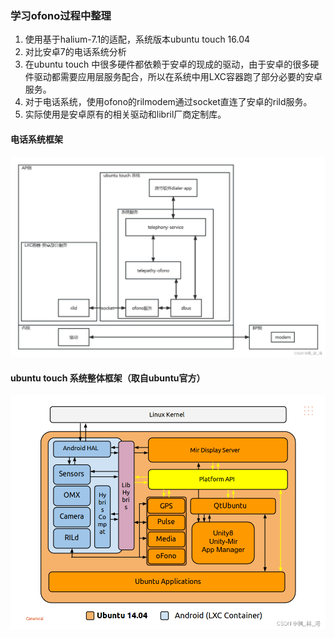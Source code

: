 ### 学习ofono过程中整理
1. 使用基于halium-7.1的适配，系统版本ubuntu touch 16.04
2. 对比安卓7的电话系统分析
3. 在ubuntu touch 中很多硬件都依赖于安卓的现成的驱动，由于安卓的很多硬件驱动都需要应用层服务配合，所以在系统中用LXC容器跑了部分必要的安卓服务。
4. 对于电话系统，使用ofono的rilmodem通过socket直连了安卓的rild服务。
5. 实际使用是安卓原有的相关驱动和libril厂商定制库。

#### 电话系统框架
![在这里插入图片描述](001.png)
#### ubuntu touch 系统整体框架（取自ubuntu官方）
![在这里插入图片描述](002.png)


